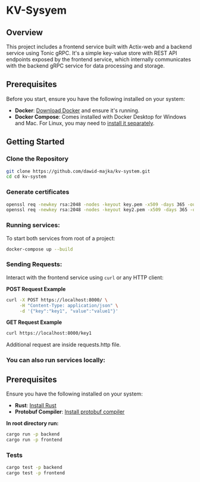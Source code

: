 # KV-Sysyem

## Overview

This project includes a frontend service built with Actix-web and a backend service using Tonic gRPC. It's a simple key-value store with REST API endpoints exposed by the frontend service, which internally communicates with the backend gRPC service for data processing and storage.

## Prerequisites

Before you start, ensure you have the following installed on your system:

- **Docker**: [Download Docker](https://www.docker.com/get-started) and ensure it's running.
- **Docker Compose**: Comes installed with Docker Desktop for Windows and Mac. For Linux, you may need to [install it separately](https://docs.docker.com/compose/install/).

## Getting Started

### Clone the Repository

```bash
git clone https://github.com/dawid-majka/kv-system.git
cd cd kv-system
```

### Generate certificates

```bash
openssl req -newkey rsa:2048 -nodes -keyout key.pem -x509 -days 365 -out cert.pem
openssl req -newkey rsa:2048 -nodes -keyout key2.pem -x509 -days 365 -out cert2.pem -config cert.conf
```

### Running services:

To start both services from root of a project:

```bash
docker-compose up --build
```

### Sending Requests:

Interact with the frontend service using `curl` or any HTTP client:

**POST Request Example**

```bash
curl -X POST https://localhost:8000/ \
     -H "Content-Type: application/json" \
     -d '{"key":"key1", "value":"value1"}'
```

**GET Request Example**

```bash
curl https://localhost:8000/key1
```

Additional request are inside requests.http file.

### You can also run services locally:

## Prerequisites

Ensure you have the following installed on your system:

- **Rust**: [Install Rust](https://www.rust-lang.org/tools/install)
- **Protobuf Compiler**: [Install protobuf compiler](https://grpc.io/docs/protoc-installation/)

**In root directory run:**

```bash
cargo run -p backend
cargo run -p frontend
```

### Tests

```bash
cargo test -p backend
cargo test -p frontend
```
